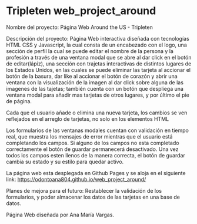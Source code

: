 # Tripleten web_project_around

Nombre del proyecto: Página Web Around the US - Tripleten

Descripción del proyecto: Página Web interactiva diseñada con tecnologías HTML CSS y Javascript, la cual consta de un encabezado con el logo, una sección de perfil la cual se puede editar el nombre de la persona y la profesión a través de una ventana modal que se abre al dar click en el botón de editar(lápiz), una sección con trajetas interactivas de distintos lugares de los Estados Unidos, en las cuales se puede eliminar las tarjeta al accionar el botón de la basura, dar like al accionar el botón de corazón y abrir una ventana con la visualización de la imagen al dar click sobre alguna de las imagenes de las tajetas; también cuenta con un botón que despliega una ventana modal para añadir mas tarjetas de otros lugares, y por último el pie de página.

Cada que el usuario añade o elimina una nueva tarjeta, los cambios se ven reflejados en el arreglo de tarjetas, no solo en los elementos HTML

Los formularios de las ventanas modales cuentan con validación en tiempo real, que muestra los mensajes de error mientras que el usuario está completando los campos. Si alguno de los campos no esta completado correctamente el botón de guardar permanecerá desactivado. Una vez todos los campos esten llenos de la manera correcta, el botón de guardar cambia su estado y su estilo para quedar activo.

La página web esta desplegada en Github Pages y se aloja en el siguiente link:
https://odontoana804.github.io/web_project_around/

Planes de mejora para el futuro: Restablecer la validación de los formularios, y poder almacenar los datos de las tarjetas en una base de datos.

Página Web diseñada por Ana María Vargas.
